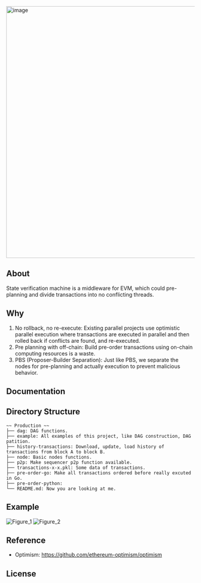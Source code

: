<img width="671" alt="image" src="https://user-images.githubusercontent.com/120435282/207215816-7a295046-689a-464d-9e0c-06d38cd0ddf9.png">

## About
State verification machine is a middleware for EVM, which could pre-planning and divide transactions into no conflicting threads.

## Why
1. No rollback, no re-execute: Existing parallel projects use optimistic parallel execution where transactions are executed in parallel and then rolled back if conflicts are found, and re-executed.
2. Pre planning with off-chain: Build pre-order transactions using on-chain computing resources is a waste.
3. PBS (Proposer-Builder Separation): Just like PBS, we separate the nodes for pre-planning and actually execution to prevent malicious behavior.

## Documentation

## Directory Structure
```
~~ Production ~~
├── dag: DAG functions.
├── example: All examples of this project, like DAG construction, DAG patition.
├── history-transactions: Download, update, load history of transactions from block A to block B.
├── node: Basic nodes functions.
├── p2p: Make sequencer p2p function available.
├── transactions-x-x.pkl: Some data of transactions.
├── pre-order-go: Make all transactions ordered before really excuted in Go.
├── pre-order-python:
└── README.md: Now you are looking at me.
```

## Example
![Figure_1](https://user-images.githubusercontent.com/120435282/207559258-09c9d07e-d68a-49fb-b3d8-579beecf209f.png)
![Figure_2](https://user-images.githubusercontent.com/120435282/207560699-d06ff8df-d704-48da-8fae-9c905d248f60.png)

## Reference
- Optimism: https://github.com/ethereum-optimism/optimism

## License
